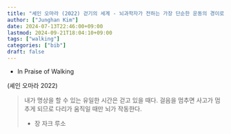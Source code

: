```yaml
---
title: "셰인 오마라 (2022) 걷기의 세계 - 뇌과학자가 전하는 가장 단순한 운동의 경이로음"
author: ["Junghan Kim"]
date: 2024-07-13T22:46:00+09:00
lastmod: 2024-09-21T18:04:10+09:00
tags: ["walking"]
categories: ["bib"]
draft: false
---
```


-   In Praise of Walking

(셰인 오마라 2022)

> 내가 명상을 할 수 있는 유일한 시간은 걷고 있을 때다. 걸음을 멈추면 사고가 멈추게 되므로 다리가 움직일 때만 뇌가 작동한다.
>
> -   장 자크 루소
